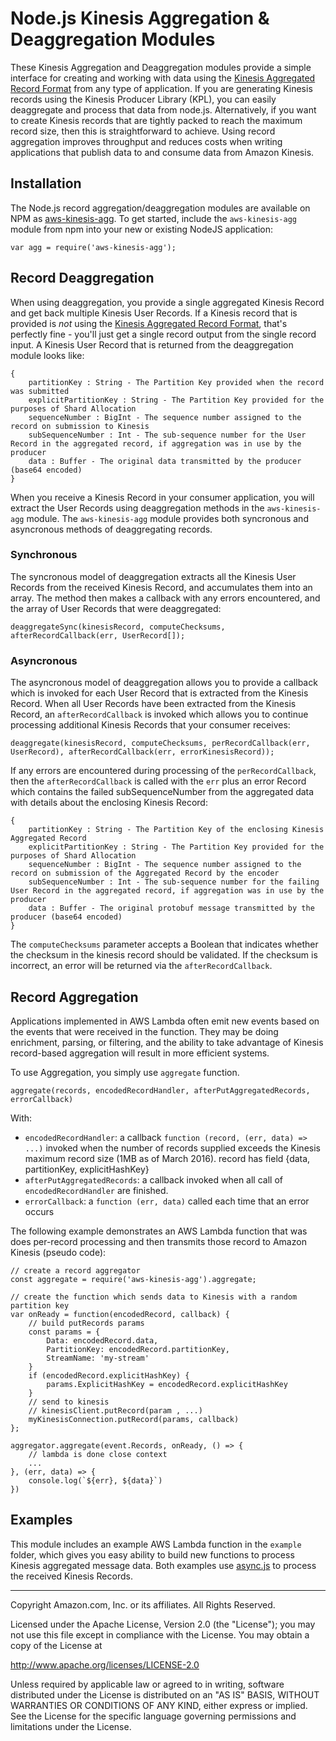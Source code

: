 # Node.js Kinesis Aggregation & Deaggregation Modules

These Kinesis Aggregation and Deaggregation modules provide a simple interface for creating and working with data using the [Kinesis Aggregated Record Format](https://github.com/awslabs/amazon-kinesis-producer/blob/master/aggregation-format.md) from any type of application. If you are generating Kinesis records using the Kinesis Producer Library (KPL), you can easily deaggregate and process that data from node.js. Alternatively, if you want to create Kinesis records that are tightly packed to reach the maximum record size, then this is straightforward to achieve. Using record aggregation improves throughput and reduces costs when writing applications that publish data to and consume data from Amazon Kinesis.

## Installation

The Node.js record aggregation/deaggregation modules are available on NPM as [aws-kinesis-agg](https://www.npmjs.com/package/aws-kinesis-agg).  To get started, include the `aws-kinesis-agg` module from npm into your new or existing NodeJS application:

```
var agg = require('aws-kinesis-agg');
```

## Record Deaggregation

When using deaggregation, you provide a single aggregated Kinesis Record and get back multiple Kinesis User Records. If a Kinesis record that is provided is *not* using the [Kinesis Aggregated Record Format](https://github.com/awslabs/amazon-kinesis-producer/blob/master/aggregation-format.md), that's perfectly fine - you'll just get a single record output from the single record input. A Kinesis User Record that is returned from the deaggregation module looks like:

```
{
	partitionKey : String - The Partition Key provided when the record was submitted
	explicitPartitionKey : String - The Partition Key provided for the purposes of Shard Allocation
	sequenceNumber : BigInt - The sequence number assigned to the record on submission to Kinesis
	subSequenceNumber : Int - The sub-sequence number for the User Record in the aggregated record, if aggregation was in use by the producer
	data : Buffer - The original data transmitted by the producer (base64 encoded)
}
```

When you receive a Kinesis Record in your consumer application, you will extract the User Records using deaggregation methods in the `aws-kinesis-agg` module.  The `aws-kinesis-agg` module provides both syncronous and asyncronous methods of deaggregating records.

### Synchronous

The syncronous model of deaggregation extracts all the Kinesis User Records from the received Kinesis Record, and accumulates them into an array. The method then makes a callback with any errors encountered, and the array of User Records that were deaggregated:

```
deaggregateSync(kinesisRecord, computeChecksums, afterRecordCallback(err, UserRecord[]);
```

### Asyncronous

The asyncronous model of deaggregation allows you to provide a callback which is invoked for each User Record that is extracted from the Kinesis Record. When all User Records have been extracted from the Kinesis Record, an ```afterRecordCallback``` is invoked which allows you to continue processing additional Kinesis Records that your consumer receives:

```
deaggregate(kinesisRecord, computeChecksums, perRecordCallback(err, UserRecord), afterRecordCallback(err, errorKinesisRecord));
```
If any errors are encountered during processing of the `perRecordCallback`, then the `afterRecordCallback` is called with the `err` plus an error Record which contains the failed subSequenceNumber from the aggregated data with details about the enclosing Kinesis Record:

```
{
	partitionKey : String - The Partition Key of the enclosing Kinesis Aggregated Record
	explicitPartitionKey : String - The Partition Key provided for the purposes of Shard Allocation
	sequenceNumber : BigInt - The sequence number assigned to the record on submission of the Aggregated Record by the encoder
	subSequenceNumber : Int - The sub-sequence number for the failing User Record in the aggregated record, if aggregation was in use by the producer
	data : Buffer - The original protobuf message transmitted by the producer (base64 encoded)
}
```

The `computeChecksums` parameter accepts a Boolean that indicates whether the checksum in the kinesis record should be validated. If the checksum is incorrect, an error will be returned via the `afterRecordCallback`.


## Record Aggregation

Applications implemented in AWS Lambda often emit new events based on the events that were received in the function. They may be doing enrichment, parsing, or filtering, and the ability to take advantage of Kinesis record-based aggregation will result in more efficient systems.

To use Aggregation, you simply use `aggregate` function.

```
aggregate(records, encodedRecordHandler, afterPutAggregatedRecords, errorCallback)

```

With:
 - `encodedRecordHandler`: a callback `function (record, (err, data) => ...)` invoked when the number of records supplied exceeds the Kinesis maximum record size (1MB as of March 2016). record has field {data, partitionKey, explicitHashKey}
 - `afterPutAggregatedRecords`: a callback invoked when all call of `encodedRecordHandler` are finished.
 - `errorCallback`: a `function (err, data)` called each time that an error occurs


The following example demonstrates an AWS Lambda function that was does per-record processing and then transmits those record to Amazon Kinesis (pseudo code):

```
// create a record aggregator
const aggregate = require('aws-kinesis-agg').aggregate;

// create the function which sends data to Kinesis with a random partition key
var onReady = function(encodedRecord, callback) {
	// build putRecords params
	const params = {
		Data: encodedRecord.data,
		PartitionKey: encodedRecord.partitionKey,
		StreamName: 'my-stream'
	}
	if (encodedRecord.explicitHashKey) {
		params.ExplicitHashKey = encodedRecord.explicitHashKey
	}
	// send to kinesis
	// kinesisClient.putRecord(param , ...)
  	myKinesisConnection.putRecord(params, callback)
};

aggregator.aggregate(event.Records, onReady, () => { 
	// lambda is done close context
	...
}, (err, data) => {
    console.log(`${err}, ${data}`) 
})

```



## Examples

This module includes an example AWS Lambda function in the `example` folder, which gives you easy ability to build new functions to process Kinesis aggregated message data. Both examples use [async.js](async.js) to process the received Kinesis Records.


----

Copyright Amazon.com, Inc. or its affiliates. All Rights Reserved.

Licensed under the Apache License, Version 2.0 (the "License");
you may not use this file except in compliance with the License.
You may obtain a copy of the License at

   http://www.apache.org/licenses/LICENSE-2.0

Unless required by applicable law or agreed to in writing, software
distributed under the License is distributed on an "AS IS" BASIS,
WITHOUT WARRANTIES OR CONDITIONS OF ANY KIND, either express or implied.
See the License for the specific language governing permissions and
limitations under the License.
